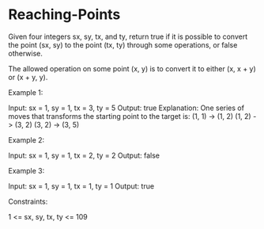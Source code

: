 # Reaching-Points

Given four integers sx, sy, tx, and ty, return true if it is possible to convert the point (sx, sy) to the point (tx, ty) through some operations, or false otherwise.

The allowed operation on some point (x, y) is to convert it to either (x, x + y) or (x + y, y).

 

Example 1:

Input: sx = 1, sy = 1, tx = 3, ty = 5
Output: true
Explanation:
One series of moves that transforms the starting point to the target is:
(1, 1) -> (1, 2)
(1, 2) -> (3, 2)
(3, 2) -> (3, 5)

Example 2:

Input: sx = 1, sy = 1, tx = 2, ty = 2
Output: false

Example 3:

Input: sx = 1, sy = 1, tx = 1, ty = 1
Output: true
 

Constraints:

1 <= sx, sy, tx, ty <= 109
